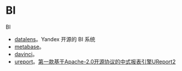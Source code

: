 # BI

BI

* [datalens](https://github.com/datalens-tech/datalens)。Yandex 开源的 BI 系统
* [metabase](https://github.com/metabase/metabase)。
* [davinci](https://github.com/edp963/davinci)。
* [ureport](https://github.com/youseries/ureport)。[第一款基于Apache-2.0开源协议的中式报表引擎UReport2](https://mp.weixin.qq.com/s/IE9MbmVNszrPtU4c9MLL1w)

